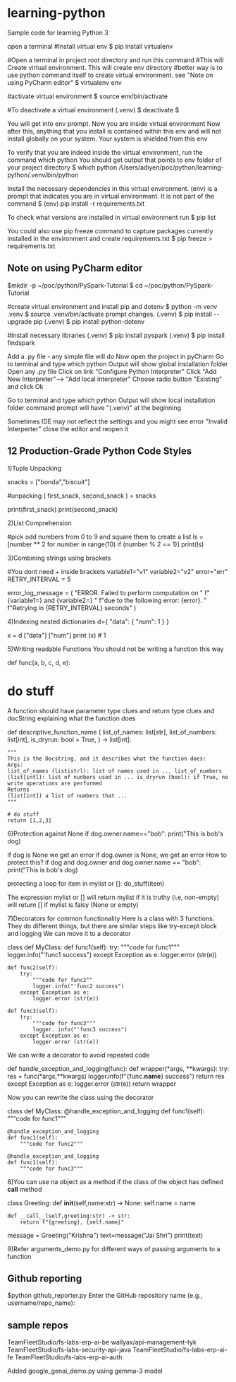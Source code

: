 # learning-python
Sample code for learning Python 3

open a terminal
#Install virtual env
$ pip install virtualenv

#Open a terminal in project root directory and run this command
#This will Create virtual environment. This will create  env directory
#better way is to use python command itself to create virtual environment. see "Note on using PyCharm editor"
$ virtualenv env

#activate virtual environment
$ source env/bin/activate

#To deactivate a virtual environment 
(.venv) $ deactivate
$


You will get into env prompt. Now you are inside virtual environment
Now after this, anything that you install is contained within this env
and will not install globally on your system. Your system is shielded from this env

To verify that you are indeed inside the virtual environment,
run the command
which python
You should get output that points to env folder of your project directory
$ which python
/Users/adiyen/poc/python/learning-python/.venv/bin/python


Install the necessary dependencies in this virtual environment.
(env) is a prompt that indicates you are in virtual environment. It is
not part of the command
$ (env) pip install -r requirements.txt

To check what versions are installed in virtual environment run
$ pip list

You could also use pip freeze command to capture packages currently
installed in the environment and create requirements.txt
$ pip freeze > requirements.txt

Note on using PyCharm editor
-------------------
$mkdir -p ~/poc/python/PySpark-Tutorial
$ cd ~/poc/python/PySpark-Tutorial

#create virtual environment and install pip and dotenv
$ python -m venv .venv
$ source .venv/bin/activate
prompt changes.
(.venv) $ pip install --upgrade pip
(.venv) $ pip install python-dotenv

#Install necessary libraries
(.venv) $ pip install pyspark
(.venv) $ pip install findspark

Add a .py file - any simple file will do
Now open the project in pyCharm
Go to terminal and type which python
Output will show global installation folder
Open any .py file
Click on link "Configure Python Interpreter"
Click "Add New Interpreter"--> "Add local interpreter"
Choose radio button "Existing" and click Ok

Go to terminal and type which python
Output will show local installation folder
command prompt will have "(.venv)" at the beginning


Sometimes IDE may not reflect the settings and you might see error "Invalid Interperter" 
close the editor and reopen it


12 Production-Grade Python Code Styles
----------------------------------
1)Tuple Unpacking

snacks = ["bonda","biscuit"]

#unpacking
(
    first_snack,
    second_snack
) = snacks

print(first_snack)
print(second_snack)



2)List Comprehension

#pick odd numbers from 0 to 9 and square them to create a list
ls = [number ** 2
      for number in range(10)
      if (number % 2 == 1)]
print(ls)

3)Combining strings using brackets

#You dont need + inside brackets
variable1="v1"
variable2="v2"
error="err"
RETRY_INTERVAL = 5

error_log_message = (
"ERROR. Failed to perform computation on " 
f"{variable1=} and {variable2=} "
f"due to the following error: {error}. " 
f"Retrying in {RETRY_INTERVAL} seconds"
)

4)Indexing nested dictionaries
d={
     "data": {
             "num": 1
     }
 }

x = d ["data"] ["num"]
print (x) # 1

5)Writing readable Functions
You should not be writing a function this way

def func(a, b, c, d, e):
# do stuff

A function should have parameter type clues and return type clues and
docString explaining what the function does

def descriptive_function_name ( list_of_names: list[str], 
    list_of_numbers: list[int],
    is_dryrun: bool = True,
) -> list[int]:

    """
    This is the Docstring, and it describes what the function does:
    Args:
    list_of_names (lististrl): list of names used in ... list_of_numbers (list[intl): list of nunbers used in ... is_dryrun (bool): if True, no write operations are performed
    Returns
    (list[int]) a list of numbers that ...
    """
    
    # do stuff
    return [1,2,3]


6)Protection against None
if dog.owner.name=="bob":
    print("This is bob's dog)

if dog is None we get an error
if dog.owner is None, we get an error
How to protect this?
if dog and dog.owner and dog.owner.name == "bob":
    print("This is bob's dog)

protecting a loop 
for item in mylist or []:
    do_stuff(item)

The expression mylist or [] will return mylist if it is truthy (i.e, non-empty)
will return [] if mylist is falsy (None or empty)

7)Decorators for common functionality
Here is a class with 3 functions. They do different things,
but there are similar steps like try-except block and logging
We can move it to a decorator

class def MyClass:
    def func1(self):
        try:
            """code for func1"""
            logger.info("'func1 success")
        except Exception as e:
            logger.error (str(e))

    def func2(self):
        try:
            """code for func2""
            logger.info("'func2 success")
        except Exception as e:
            logger.error (str(e))

    def func3(self):
        try:
            """code for func3"""
            logger. info("'func3 success")
        except Exception as e:
            logger.error (str(e))

We can write a decorator to avoid repeated code

def handle_exception_and_logging(func):
    def wrapper(*args, **kwargs):
        try:
            res = func(*args,**kwargs)
            logger.info(f"{func.__name__} success")
            return res
        except Exception as e:
            logger.error (str(e))
    return wrapper

Now you can rewrite the class using the decorator

class def MyClass:
    @handle_exception_and_logging
    def func1(self):
        """code for func1"""

    @handle_exception_and_logging
    def func1(self):
        """code for func2"""

    @handle_exception_and_logging
    def func1(self):
        """code for func3"""

8)You can use na object as a method if the class of the object
has defined __call__ method

class Greeting:
    def __init__(self,name:str) -> None:
        self.name = name
    
    def __call__(self,greeting:str) -> str:
        return f"{greeting}, {self.name}"

message = Greeting("Krishna")
text=message("Jai Shri")
print(text)

9)Refer arguments_demo.py for different ways of passing 
arguments to a function

Github reporting
---------------
$python github_reporter.py
Enter the GitHub repository name (e.g., username/repo_name): 

sample repos
-----
TeamFleetStudio/fs-labs-erp-ai-be
wallyax/api-management-tyk
TeamFleetStudio/fs-labs-security-api-java
TeamFleetStudio/fs-labs-erp-ai-fe
TeamFleetStudio/fs-labs-erp-ai-auth

Added google_genai_demo.py using gemma-3 model
